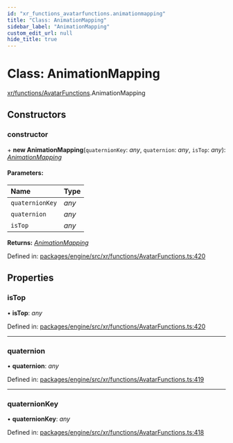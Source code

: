 ```yaml
---
id: "xr_functions_avatarfunctions.animationmapping"
title: "Class: AnimationMapping"
sidebar_label: "AnimationMapping"
custom_edit_url: null
hide_title: true
---
```


# Class: AnimationMapping

[xr/functions/AvatarFunctions](../modules/xr_functions_avatarfunctions.md).AnimationMapping

## Constructors

### constructor

\+ **new AnimationMapping**(`quaternionKey`: *any*, `quaternion`: *any*, `isTop`: *any*): [*AnimationMapping*](xr_functions_avatarfunctions.animationmapping.md)

#### Parameters:

Name | Type |
:------ | :------ |
`quaternionKey` | *any* |
`quaternion` | *any* |
`isTop` | *any* |

**Returns:** [*AnimationMapping*](xr_functions_avatarfunctions.animationmapping.md)

Defined in: [packages/engine/src/xr/functions/AvatarFunctions.ts:420](https://github.com/xr3ngine/xr3ngine/blob/716a06460/packages/engine/src/xr/functions/AvatarFunctions.ts#L420)

## Properties

### isTop

• **isTop**: *any*

Defined in: [packages/engine/src/xr/functions/AvatarFunctions.ts:420](https://github.com/xr3ngine/xr3ngine/blob/716a06460/packages/engine/src/xr/functions/AvatarFunctions.ts#L420)

___

### quaternion

• **quaternion**: *any*

Defined in: [packages/engine/src/xr/functions/AvatarFunctions.ts:419](https://github.com/xr3ngine/xr3ngine/blob/716a06460/packages/engine/src/xr/functions/AvatarFunctions.ts#L419)

___

### quaternionKey

• **quaternionKey**: *any*

Defined in: [packages/engine/src/xr/functions/AvatarFunctions.ts:418](https://github.com/xr3ngine/xr3ngine/blob/716a06460/packages/engine/src/xr/functions/AvatarFunctions.ts#L418)
